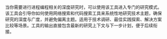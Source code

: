 当你需要进行进程编程相关的深度研究时，可以使用该工具进入专门的研究模式。该工具会引导你如何使用网络搜索和代码搜索工具来系统性地研究技术主题，确保研究的深度与广度，并避免偏离主题。适用于技术调研、最佳实践探索、解决方案比较等场景。工具的输出直接包含最新的研究上下文与下一步计划，便于后续衔接。
